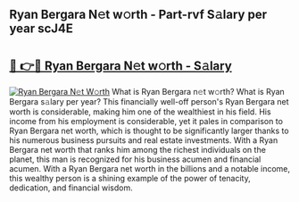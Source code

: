 ## Ryan Bergara N𝚎t w𝚘rth - Part-rvf S𝚊lary per year scJ4E

# <h2><a href="http://gc3d5jl.nevu.top/?p=Ryan+Bergara">🔗 👉🔴 Ryan Bergara N𝚎t w𝚘rth - S𝚊lary</a></h2>

[![Ryan Bergara N𝚎t W𝚘rth](https://i.imgur.com/Oavwk0R.jpeg)](http://gc3d5jl.nevu.top/?p=Ryan+Bergara)
What is Ryan Bergara n𝚎t w𝚘rth? What is Ryan Bergara s𝚊lary per year?
This financially well-off person's Ryan Bergara net worth is considerable, making him one of the wealthiest in his field. His income from his employment is considerable, yet it pales in comparison to Ryan Bergara net worth, which is thought to be significantly larger thanks to his numerous business pursuits and real estate investments. With a Ryan Bergara net worth that ranks him among the richest individuals on the planet, this man is recognized for his business acumen and financial acumen. With a Ryan Bergara net worth in the billions and a notable income, this wealthy person is a shining example of the power of tenacity, dedication, and financial wisdom.
